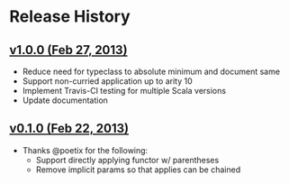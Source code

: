 Release History
===============

## [v1.0.0 (Feb 27, 2013)](http://github.com/youdevise/eithervalidation/compare/v0.1.0...v1.0.0)

  * Reduce need for typeclass to absolute minimum and document same
  * Support non-curried application up to arity 10
  * Implement Travis-CI testing for multiple Scala versions
  * Update documentation

## [v0.1.0 (Feb 22, 2013)](http://github.com/youdevise/eithervalidation/compare/v0.0.1...v0.1.0)

  * Thanks @poetix for the following:
     * Support directly applying functor w/ parentheses
     * Remove implicit params so that applies can be chained
